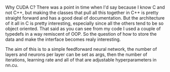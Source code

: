 Why CUDA C? There was a point in time when I'd say because I know C and not C++, but making the classes that pull all this together in C++ is pretty straight forward and has a good deal of documentation. But the architecture of it all in C is pretty interesting, especially since all the others tend to be so object oriented. That said as you can see from my code I used a couple of typedefs in a way remiscent of OOP. So the question of how to store the data and make the interface becomes realy interesting.

The aim of this is to a simple feedforward neural network, the number of layers and neurons per layer can be set as args,
then the number of iterations, learning rate and all of that are adjustable hyperparameters in nn.cu.
